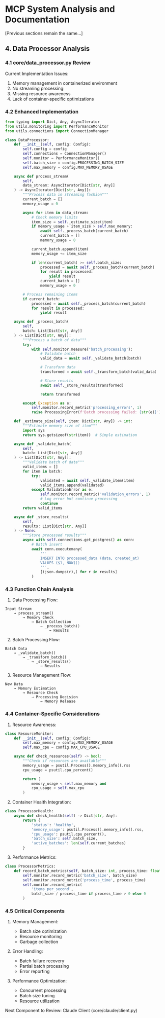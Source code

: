 # MCP System Analysis and Documentation

[Previous sections remain the same...]

## 4. Data Processor Analysis

### 4.1 core/data_processor.py Review

Current Implementation Issues:
1. Memory management in containerized environment
2. No streaming processing
3. Missing resource awareness
4. Lack of container-specific optimizations

### 4.2 Enhanced Implementation

```python
from typing import Dict, Any, AsyncIterator
from utils.monitoring import PerformanceMonitor
from utils.connections import ConnectionManager

class DataProcessor:
    def __init__(self, config: Config):
        self.config = config
        self.connections = ConnectionManager()
        self.monitor = PerformanceMonitor()
        self.batch_size = config.PROCESSING_BATCH_SIZE
        self.max_memory = config.MAX_MEMORY_USAGE

    async def process_stream(
        self,
        data_stream: AsyncIterator[Dict[str, Any]]
    ) -> AsyncIterator[Dict[str, Any]]:
        """Process data in streaming fashion"""
        current_batch = []
        memory_usage = 0

        async for item in data_stream:
            # Check memory limits
            item_size = self._estimate_size(item)
            if memory_usage + item_size > self.max_memory:
                await self._process_batch(current_batch)
                current_batch = []
                memory_usage = 0

            current_batch.append(item)
            memory_usage += item_size

            if len(current_batch) >= self.batch_size:
                processed = await self._process_batch(current_batch)
                for result in processed:
                    yield result
                current_batch = []
                memory_usage = 0

        # Process remaining items
        if current_batch:
            processed = await self._process_batch(current_batch)
            for result in processed:
                yield result

    async def _process_batch(
        self,
        batch: List[Dict[str, Any]]
    ) -> List[Dict[str, Any]]:
        """Process a batch of data"""
        try:
            with self.monitor.measure('batch_processing'):
                # Validate batch
                valid_data = await self._validate_batch(batch)

                # Transform data
                transformed = await self._transform_batch(valid_data)

                # Store results
                await self._store_results(transformed)

                return transformed

        except Exception as e:
            self.monitor.record_metric('processing_errors', 1)
            raise ProcessingError(f'Batch processing failed: {str(e)}')

    def _estimate_size(self, item: Dict[str, Any]) -> int:
        """Estimate memory size of item"""
        import sys
        return sys.getsizeof(str(item))  # Simple estimation

    async def _validate_batch(
        self,
        batch: List[Dict[str, Any]]
    ) -> List[Dict[str, Any]]:
        """Validate batch of data"""
        valid_items = []
        for item in batch:
            try:
                validated = await self._validate_item(item)
                valid_items.append(validated)
            except ValidationError as e:
                self.monitor.record_metric('validation_errors', 1)
                # Log error but continue processing
                continue
        return valid_items

    async def _store_results(
        self,
        results: List[Dict[str, Any]]
    ) -> None:
        """Store processed results"""
        async with self.connections.get_postgres() as conn:
            # Batch insert
            await conn.executemany(
                '''
                INSERT INTO processed_data (data, created_at)
                VALUES ($1, NOW())
                ''',
                [(json.dumps(r),) for r in results]
            )
```

### 4.3 Function Chain Analysis

1. Data Processing Flow:
```
Input Stream
    → process_stream()
        → Memory Check
            → Batch Collection
                → _process_batch()
                    → Results
```

2. Batch Processing Flow:
```
Batch Data
    → _validate_batch()
        → _transform_batch()
            → _store_results()
                → Results
```

3. Resource Management Flow:
```
New Data
    → Memory Estimation
        → Resource Check
            → Processing Decision
                → Memory Release
```

### 4.4 Container-Specific Considerations

1. Resource Awareness:
```python
class ResourceMonitor:
    def __init__(self, config: Config):
        self.max_memory = config.MAX_MEMORY_USAGE
        self.max_cpu = config.MAX_CPU_USAGE

    async def check_resources(self) -> bool:
        """Check if resources are available"""
        memory_usage = psutil.Process().memory_info().rss
        cpu_usage = psutil.cpu_percent()

        return (
            memory_usage < self.max_memory and
            cpu_usage < self.max_cpu
        )
```

2. Container Health Integration:
```python
class ProcessorHealth:
    async def check_health(self) -> Dict[str, Any]:
        return {
            'status': 'healthy',
            'memory_usage': psutil.Process().memory_info().rss,
            'cpu_usage': psutil.cpu_percent(),
            'batch_size': self.batch_size,
            'active_batches': len(self.current_batches)
        }
```

3. Performance Metrics:
```python
class ProcessorMetrics:
    def record_batch_metrics(self, batch_size: int, process_time: float):
        self.monitor.record_metric('batch_size', batch_size)
        self.monitor.record_metric('process_time', process_time)
        self.monitor.record_metric(
            'items_per_second',
            batch_size / process_time if process_time > 0 else 0
        )
```

### 4.5 Critical Components

1. Memory Management:
   - Batch size optimization
   - Resource monitoring
   - Garbage collection

2. Error Handling:
   - Batch failure recovery
   - Partial batch processing
   - Error reporting

3. Performance Optimization:
   - Concurrent processing
   - Batch size tuning
   - Resource utilization

Next Component to Review: Claude Client (core/claude/client.py)
